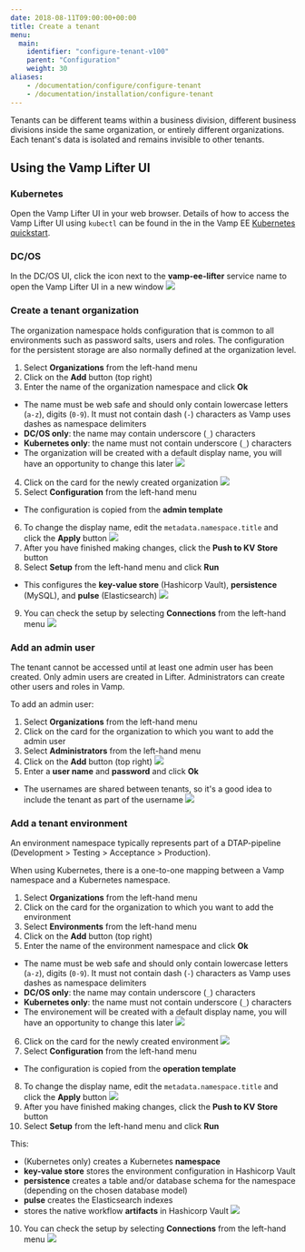 ```yaml
---
date: 2018-08-11T09:00:00+00:00
title: Create a tenant
menu:
  main:
    identifier: "configure-tenant-v100"
    parent: "Configuration"
    weight: 30
aliases:
    - /documentation/configure/configure-tenant
    - /documentation/installation/configure-tenant
---
```


Tenants can be different teams within a business division, different business divisions inside the same organization, or entirely different organizations. Each tenant's data is isolated and remains invisible to other tenants.

## Using the Vamp Lifter UI

### Kubernetes
Open the Vamp Lifter UI in your web browser. Details of how to access the Vamp Lifter UI using `kubectl` can be found in the in the Vamp EE [Kubernetes quickstart](/documentation/installation/kubernetes).

### DC/OS
In the DC/OS UI, click the icon next to the **vamp-ee-lifter** service name to open the Vamp Lifter UI in a new window
![](/images/screens/v100/dcos-vamp-lifteree.png)

### Create a tenant organization
The organization namespace holds configuration that is common to all environments such as password salts, users and roles. The configuration for the persistent storage are also normally defined at the organization level.

1. Select **Organizations** from the left-hand menu
2. Click on the **Add** button (top right)
3. Enter the name of the organization namespace and click **Ok**
  * The name must be web safe and should only contain lowercase  letters (`a-z`), digits (`0-9`). It must not contain dash (`-`) characters as Vamp uses dashes as namespace delimiters
  * **DC/OS only**: the name may contain underscore (`_`) characters
  * **Kubernetes only**: the name must not contain underscore (`_`) characters
  * The organization will be created with a default display name, you will have an opportunity to change this later
  ![](/images/screens/v100/lifteree-organizations-add.png)
4. Click on the card for the newly created organization
  ![](/images/screens/v100/lifteree-organizations.png)
5. Select **Configuration** from the left-hand menu
  * The configuration is copied from the **admin template**
6. To change the display name, edit the `metadata.namespace.title` and click the **Apply** button
  ![](/images/screens/v100/lifteree-configuration-neworg.png)
7. After you have finished making changes, click the **Push to KV Store** button
8. Select **Setup** from the left-hand menu and click **Run**
  * This configures the **key-value store** (Hashicorp Vault), **persistence** (MySQL), and **pulse** (Elasticsearch)
  ![](/images/screens/v100/lifteree-setup-neworg.png)
9. You can check the setup by selecting **Connections** from the left-hand menu
  ![](/images/screens/v100/lifteree-connections-neworg.png)

### Add an admin user
The tenant cannot be accessed until at least one admin user has been created. Only admin users are created in Lifter. Administrators can create other users and roles in Vamp.

To add an admin user:

1. Select **Organizations** from the left-hand menu
2. Click on the card for the organization to which you want to add the admin user
3. Select **Administrators** from the left-hand menu
4. Click on the **Add** button (top right)
  ![](/images/screens/v100/lifteree-administrators-add.png)
5. Enter a **user name** and **password** and click **Ok**
  * The usernames are shared between tenants, so it's a good idea to include the tenant as part of the username
  ![](/images/screens/v100/lifteree-administrators-neworg.png)

### Add a tenant environment
An environment namespace typically represents part of a DTAP-pipeline (Development > Testing > Acceptance > Production). 

When using Kubernetes, there is a one-to-one mapping between a Vamp namespace and a Kubernetes namespace.

1. Select **Organizations** from the left-hand menu
2. Click on the card for the organization to which you want to add the environment
3. Select **Environments** from the left-hand menu
4. Click on the **Add** button (top right)
5. Enter the name of the environment namespace and click **Ok**
  * The name must be web safe and should only contain lowercase  letters (`a-z`), digits (`0-9`). It must not contain dash (`-`) characters as Vamp uses dashes as namespace delimiters
  * **DC/OS only**: the name may contain underscore (`_`) characters
  * **Kubernetes only**: the name must not contain underscore (`_`) characters
  * The environement will be created with a default display name, you will have an opportunity to change this later
  ![](/images/screens/v100/lifteree-environments-add.png)
6. Click on the card for the newly created environment
  ![](/images/screens/v100/lifteree-environments-neworg.png)
7. Select **Configuration** from the left-hand menu
  * The configuration is copied from the **operation template**
8. To change the display name, edit the `metadata.namespace.title` and click the **Apply** button
  ![](/images/screens/v100/lifteree-configuration-neworg-newenv.png)
9. After you have finished making changes, click the **Push to KV Store** button
10. Select **Setup** from the left-hand menu and click **Run**
  
  This:
  
  * (Kubernetes only) creates a Kubernetes **namespace**
  * **key-value store** stores the environment configuration in Hashicorp Vault
  * **persistence** creates a table and/or database schema for the namespace (depending on the chosen database model)
  * **pulse** creates the Elasticsearch indexes 
  * stores the native workflow **artifacts** in Hashicorp Vault
  ![](/images/screens/v100/lifteree-setup-neworg-newenv.png)
10. You can check the setup by selecting **Connections** from the left-hand menu
  ![](/images/screens/v100/lifteree-connections-neworg-newenv.png)
